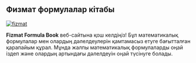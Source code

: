 ## Физмат формулалар кітабы

[![fizmat](https://i.ibb.co/pWpN1xK/fizmat.jpg)](https://ibb.co.com/PT8JrNW)


**Fizmat Formula Book** веб-сайтына қош келдіңіз! Бұл математикалық формулалар мен олардың дәлелдеулерін қамтамасыз етуге бағытталған қарапайым құрал. Мұнда жалпы математикалық формулаларды оңай іздеп және олардың артындағы дәлелдеуін оңай түсінуге болады.
  